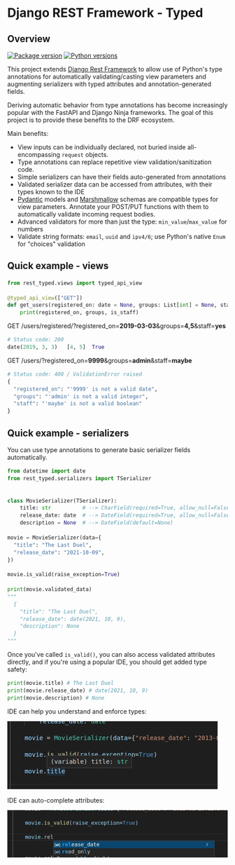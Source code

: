 # Django REST Framework - Typed

## Overview

[![Package version](https://badge.fury.io/py/drf-typed-views.svg)](https://pypi.python.org/pypi/drf-typed-views)
[![Python versions](https://img.shields.io/pypi/status/drf-typed-views.svg)](https://img.shields.io/pypi/status/drf-typed-views.svg/)

This project extends [Django Rest Framework](https://www.django-rest-framework.org/) to allow use of Python's type annotations for automatically validating/casting view parameters and augmenting serializers with typed attributes and annotation-generated fields.

Deriving automatic behavior from type annotations has become increasingly popular with the FastAPI and Django Ninja frameworks. The goal of this project is to provide these benefits to the DRF ecosystem.

Main benefits:

- View inputs can be individually declared, not buried inside all-encompassing `request` objects.
- Type annotations can replace repetitive view validation/sanitization code.
- Simple serializers can have their fields auto-generated from annotations
- Validated serializer data can be accessed from attributes, with their types known to the IDE
- [Pydantic](https://pydantic-docs.helpmanual.io/) models and [Marshmallow](https://marshmallow.readthedocs.io) schemas are compatible types for view parameters. Annotate your POST/PUT functions with them to automatically validate incoming request bodies.
- Advanced validators for more than just the type: `min_value`/`max_value` for numbers
- Validate string formats: `email`, `uuid` and `ipv4/6`; use Python's native `Enum` for "choices" validation

## Quick example - views

```python
from rest_typed.views import typed_api_view

@typed_api_view(["GET"])
def get_users(registered_on: date = None, groups: List[int] = None, staff: bool = None):
    print(registered_on, groups, is_staff)
```

GET /users/registered/?registered_on=**2019-03-03**&groups=**4,5**&staff=**yes**<br>

```python
# Status code: 200
date(2019, 3, 3)   [4, 5]  True
```

GET /users/?registered_on=**9999**&groups=**admin**&staff=**maybe**<br>

```python
# Status code: 400 / ValidationError raised
{
  "registered_on": "'9999' is not a valid date",
  "groups": "'admin' is not a valid integer",
  "staff": "'maybe' is not a valid boolean"
}
```

## Quick example - serializers

You can use type annotations to generate basic serializer fields automatically.

```python
from datetime import date
from rest_typed.serializers import TSerializer


class MovieSerializer(TSerializer):
    title: str          # --> CharField(required=True, allow_null=False)
    release_date: date  # --> DateField(required=True, allow_null=False)
    description = None  # --> DateField(default=None)

movie = MovieSerializer(data={
  "title": "The Last Duel",
  "release_date": "2021-10-09",
})

movie.is_valid(raise_exception=True)

print(movie.validated_data)
"""
  {
    "title": "The Last Duel",
    "release_date": date(2021, 10, 9),
    "description": None
  }
"""
```

Once you've called `is_valid()`, you can also access validated attributes directly, and if you're using a popular IDE, you should get added type safety:

```python
print(movie.title) # The Last Duel
print(movie.release_date) # date(2021, 10, 9)
print(movie.description) # None
```

IDE can help you understand and enforce types:

![Type Annotation](images/attribute-str-type-hint.jpg)

IDE can auto-complete attributes:

![Type Annotation](images/attribute-date-auto-complete.jpg)
